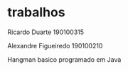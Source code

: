 # trabalhos

Ricardo Duarte 190100315

Alexandre Figueiredo 190100210

Hangman basico programado em Java
